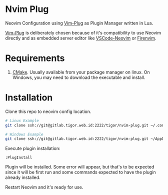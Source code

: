 # Nvim Plug

Neovim Configuration using [Vim-Plug](https://github.com/junegunn/vim-plug) as Plugin Manager written in Lua.

[Vim-Plug](https://github.com/junegunn/vim-plug) is deliberately chosen because of it's compatibility to use Neovim directly and as embedded server editor like [VSCode-Neovim](https://github.com/vscode-neovim/vscode-neovim) or [Firenvim](https://github.com/glacambre/firenvim).

# Requirements

1. [CMake](https://cmake.org/). Usually available from your package manager on linux. On Windows, you may need to download the executable and install.

# Installation

Clone this repo to neovim config location. 

```sh
# Linux Example
git clone ssh://git@gitlab.tigor.web.id:2222/tigor/nvim-plug.git ~/.config/nvim

# Windows Example
git clone ssh://git@gitlab.tigor.web.id:2222/tigor/nvim-plug.git ~/AppData/Local/nvim
```

Execute plugin installation:

```vim
:PlugInstall
```

Plugin will be installed. Some error will appear, but that's to be expected since it will be first run and some commands expected to have the plugin already installed.

Restart Neovim and it's ready for use.
